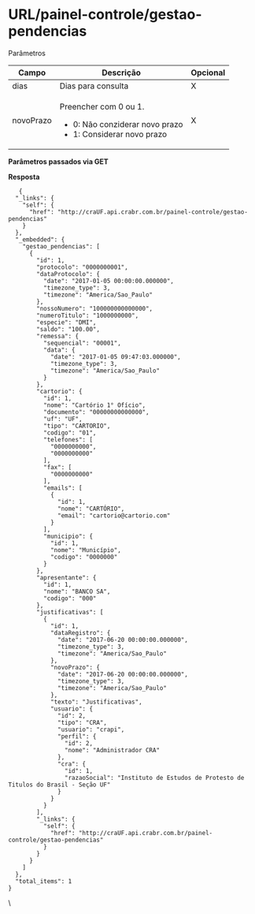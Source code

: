# URL/painel-controle/gestao-pendencias

Parâmetros

| **Campo** | **Descrição**                                                                                               | **Opcional** |
| --------- | ----------------------------------------------------------------------------------------------------------- | ------------ |
| dias      | Dias para consulta                                                                                          | X            |
| novoPrazo | <p>Preencher com 0 ou 1.</p><ul><li>0: Não conziderar novo prazo</li><li>1: Considerar novo prazo</li></ul> | X            |

**Parâmetros passados via GET**

**Resposta**

```
   {
  "_links": {
    "self": {
      "href": "http://craUF.api.crabr.com.br/painel-controle/gestao-pendencias"
    }
  },
  "_embedded": {
    "gestao_pendencias": [
      {
        "id": 1,
        "protocolo": "0000000001",
        "dataProtocolo": {
          "date": "2017-01-05 00:00:00.000000",
          "timezone_type": 3,
          "timezone": "America/Sao_Paulo"
        },
        "nossoNumero": "100000000000000",
        "numeroTitulo": "1000000000",
        "especie": "DMI",
        "saldo": "100.00",
        "remessa": {
          "sequencial": "00001",
          "data": {
            "date": "2017-01-05 09:47:03.000000",
            "timezone_type": 3,
            "timezone": "America/Sao_Paulo"
          }
        },
        "cartorio": {
          "id": 1,
          "nome": "Cartório 1° Ofício",
          "documento": "00000000000000",
          "uf": "UF",
          "tipo": "CARTORIO",
          "codigo": "01",
          "telefones": [
            "0000000000",
            "0000000000"
          ],
          "fax": [
            "0000000000"
          ],
          "emails": [
            {
              "id": 1,
              "nome": "CARTÓRIO",
              "email": "cartorio@cartorio.com"
            }
          ],
          "municipio": {
            "id": 1,
            "nome": "Município",
            "codigo": "0000000"
          }
        },
        "apresentante": {
          "id": 1,
          "nome": "BANCO SA",
          "codigo": "000"
        },
        "justificativas": [
          {
            "id": 1,
            "dataRegistro": {
              "date": "2017-06-20 00:00:00.000000",
              "timezone_type": 3,
              "timezone": "America/Sao_Paulo"
            },
            "novoPrazo": {
              "date": "2017-06-20 00:00:00.000000",
              "timezone_type": 3,
              "timezone": "America/Sao_Paulo"
            },
            "texto": "Justificativas",
            "usuario": {
              "id": 2,
              "tipo": "CRA",
              "usuario": "crapi",
              "perfil": {
                "id": 2,
                "nome": "Administrador CRA"
              },
              "cra": {
                "id": 1,
                "razaoSocial": "Instituto de Estudos de Protesto de Titulos do Brasil - Seção UF"
              }
            }
          }
        ],
        "_links": {
          "self": {
            "href": "http://craUF.api.crabr.com.br/painel-controle/gestao-pendencias"
          }
        }
      }
    ]
  },
  "total_items": 1
}
```

\
